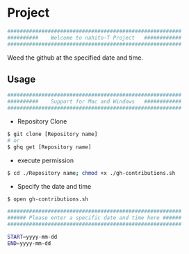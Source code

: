 # Project

```sh
########################################################
##########    Welcome to nahito-T Project   ############
########################################################
```

Weed the github at the specified date and time.

## Usage

```sh
########################################################
##########    Support for Mac and Windows   ############
########################################################
```

- Repository Clone

```sh
$ git clone [Repository name]
# or
$ ghq get [Repository name]
```

- execute permission

```sh
$ cd ./Repository name; chmod +x ./gh-contributions.sh
```

- Specify the date and time

```sh
$ open gh-contributions.sh

########################################################
###### Please enter a specific date and time here ######
########################################################

START=yyyy-mm-dd
END=yyyy-mm-dd

```

